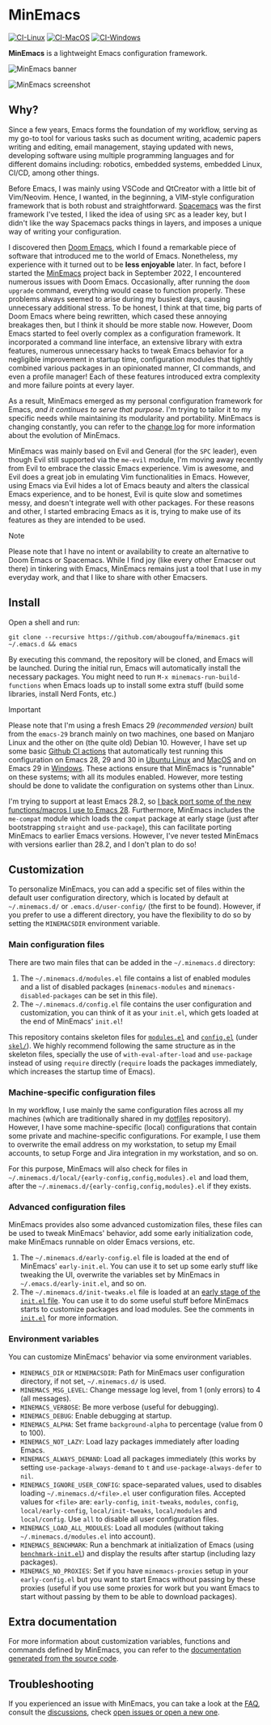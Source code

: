 # MinEmacs

[![CI-Linux](https://github.com/abougouffa/minemacs/actions/workflows/ci-linux.yaml/badge.svg)](https://github.com/abougouffa/minemacs/actions/workflows/ci-linux.yaml)
[![CI-MacOS](https://github.com/abougouffa/minemacs/actions/workflows/ci-macos.yaml/badge.svg)](https://github.com/abougouffa/minemacs/actions/workflows/ci-macos.yaml)
[![CI-Windows](https://github.com/abougouffa/minemacs/actions/workflows/ci-windows.yaml/badge.svg)](https://github.com/abougouffa/minemacs/actions/workflows/ci-windows.yaml)

**MinEmacs** is a lightweight Emacs configuration framework.

![MinEmacs banner](/docs/images/minemacs-cover.svg)

![MinEmacs screenshot](/docs/images/minemacs-screenshot.png)

## Why?

Since a few years, Emacs forms the foundation of my workflow, serving as my
go-to tool for various tasks such as document writing, academic papers writing
and editing, email management, staying updated with news, developing software
using multiple programming languages and for different domains including:
robotics, embedded systems, embedded Linux, CI/CD, among other things.

Before Emacs, I was mainly using VSCode and QtCreator with a little bit of
Vim/Neovim. Hence, I wanted, in the beginning, a VIM-style configuration
framework that is both robust and straightforward.
[Spacemacs](https://github.com/syl20bnr/spacemacs) was the first framework I've
tested, I liked the idea of using `SPC` as a leader key, but I didn't like the
way Spacemacs packs things in layers, and imposes a unique way of writing your
configuration.

I discovered then [Doom Emacs](https://github.com/doomemacs/doomemacs), which I
found a remarkable piece of software that introduced me to the world of Emacs.
Nonetheless, my experience with it turned out to be **less enjoyable** later. In
fact, before I started the [MinEmacs](https://github.com/abougouffa/minemacs)
project back in September 2022, I encountered numerous issues with Doom Emacs.
Occasionally, after running the `doom upgrade` command, everything would cease
to function properly. These problems always seemed to arise during my busiest
days, causing unnecessary additional stress. To be honest, I think at that time,
big parts of Doom Emacs where being rewritten, which cased these annoying
breakages then, but I think it should be more stable now. However, Doom Emacs
started to feel overly complex as a configuration framework. It incorporated a
command line interface, an extensive library with extra features, numerous
unnecessary hacks to tweak Emacs behavior for a negligible improvement in
startup time, configuration modules that tightly combined various packages in an
opinionated manner, CI commands, and even a profile manager! Each of these
features introduced extra complexity and more failure points at every layer.

As a result, MinEmacs emerged as my personal configuration framework for Emacs,
_and it continues to serve that purpose_. I'm trying to tailor it to my specific
needs while maintaining its modularity and portability. MinEmacs is changing
constantly, you can refer to the [change log](/docs/CHANGELOG.md) for more
information about the evolution of MinEmacs.

MinEmacs was mainly based on Evil and General (for the `SPC` leader), even
though Evil still supported via the `me-evil` module, I'm moving away recently
from Evil to embrace the classic Emacs experience. Vim is awesome, and Evil does
a great job in emulating Vim functionalities in Emacs. However, using Emacs via
Evil hides a lot of Emacs beauty and alters the classical Emacs experience, and
to be honest, Evil is quite slow and sometimes messy, and doesn't integrate well
with other packages. For these reasons and other, I started embracing Emacs as
it is, trying to make use of its features as they are intended to be used.

> [!NOTE]
> Please note that I have no intent or availability to create an alternative to
> Doom Emacs or Spacemacs. While I find joy (like every other Emacser out there)
> in tinkering with Emacs, MinEmacs remains just a tool that I use in my
> everyday work, and that I like to share with other Emacsers.

## Install

Open a shell and run:

```shell
git clone --recursive https://github.com/abougouffa/minemacs.git ~/.emacs.d && emacs
```

By executing this command, the repository will be cloned, and Emacs will be
launched. During the initial run, Emacs will automatically install the necessary
packages. You might need to run `M-x minemacs-run-build-functions` when Emacs
loads up to install some extra stuff (build some libraries, install Nerd Fonts,
etc.)

> [!IMPORTANT]
> Please note that I'm using a fresh Emacs 29 *(recommended version)* built from
> the `emacs-29` branch mainly on two machines, one based on Manjaro Linux and
> the other on (the quite old) Debian 10. However, I have set up some basic
> [Github CI actions](https://github.com/abougouffa/minemacs/actions) that
> automatically test running this configuration on Emacs 28, 29 and 30 in
> [Ubuntu
> Linux](https://github.com/abougouffa/minemacs/actions/workflows/ci-linux.yaml)
> and
> [MacOS](https://github.com/abougouffa/minemacs/actions/workflows/ci-macos.yaml)
> and on Emacs 29 in
> [Windows](https://github.com/abougouffa/minemacs/actions/workflows/ci-windows.yaml).
> These actions ensure that MinEmacs is "runnable" on these systems; with all
> its modules enabled. However, more testing should be done to validate the
> configuration on systems other than Linux.
>
> I'm trying to support at least Emacs 28.2, so [I back port some of the new
> functions/macros I use to Emacs 28](/core/backports/). Furthermore, MinEmacs
> includes the `me-compat` module which loads the `compat` package at early
> stage (just after bootstrapping `straight` and `use-package`), this can
> facilitate porting MinEmacs to earlier Emacs versions. However, I've never
> tested MinEmacs with versions earlier than 28.2, and I don't plan to do so!

## Customization

To personalize MinEmacs, you can add a specific set of files within the default
user configuration directory, which is located by default at `~/.minemacs.d/` or
`.emacs.d/user-config/` (the first to be found). However, if you prefer to use a
different directory, you have the flexibility to do so by setting the
`MINEMACSDIR` environment variable.

### Main configuration files

There are two main files that can be added in the `~/.minemacs.d` directory:

1. The `~/.minemacs.d/modules.el` file contains a list of enabled modules and a
   list of disabled packages (`minemacs-modules` and `minemacs-disabled-packages`
   can be set in this file).
2. The `~/.minemacs.d/config.el` file contains the user configuration and
   customization, you can think of it as your `init.el`, which gets loaded at the
   end of MinEmacs' `init.el`!

This repository contains skeleton files for [`modules.el`](/skel/modules.el) and
[`config.el`](/skel/config.el) (under [`skel/`](/skel)). We highly recommend
following the same structure as in the skeleton files, specially the use of
`with-eval-after-load` and `use-package` instead of using `require` directly
(`require` loads the packages immediately, which increases the startup time of
Emacs).

### Machine-specific configuration files

In my workflow, I use mainly the same configuration files across all my machines
(which are traditionally shared in my
[dotfiles](https://github.com/abougouffa/dotfiles) repository). However, I have
some machine-specific (local) configurations that contain some private and
machine-specific configurations. For example, I use them to overwrite the email
address on my workstation, to setup my Email accounts, to setup Forge and Jira
integration in my workstation, and so on.

For this purpose, MinEmacs will also check for files in
`~/.minemacs.d/local/{early-config,config,modules}.el` and load them, after the
`~/.minemacs.d/{early-config,config,modules}.el` if they exists.

### Advanced configuration files

MinEmacs provides also some advanced customization files, these files can be
used to tweak MinEmacs' behavior, add some early initialization code, make
MinEmacs runnable on older Emacs versions, etc.

1. The `~/.minemacs.d/early-config.el` file is loaded at the end of MinEmacs'
   `early-init.el`. You can use it to set up some early stuff like tweaking the
   UI, overwrite the variables set by MinEmacs in `~/.emacs.d/early-init.el`,
   and so on.
2. The `~/.minemacs.d/init-tweaks.el` file is loaded at an [early stage of the
   `init.el` file](/init.el#L175). You can use it to do some useful stuff before
   MinEmacs starts to customize packages and load modules. See the comments in
   [`init.el`](/init.el) for more information.

### Environment variables

You can customize MinEmacs' behavior via some environment variables.

- `MINEMACS_DIR` or `MINEMACSDIR`: Path for MinEmacs user configuration
  directory, if not set, `~/.minemacs.d/` is used.
- `MINEMACS_MSG_LEVEL`: Change message log level, from 1 (only errors) to 4 (all
  messages).
- `MINEMACS_VERBOSE`: Be more verbose (useful for debugging).
- `MINEMACS_DEBUG`: Enable debugging at startup.
- `MINEMACS_ALPHA`: Set frame `background-alpha` to percentage (value from 0 to
  100).
- `MINEMACS_NOT_LAZY`: Load lazy packages immediately after loading Emacs.
- `MINEMACS_ALWAYS_DEMAND`: Load all packages immediately (this works by setting
  `use-package-always-demand` to `t` and `use-package-always-defer` to `nil`.
- `MINEMACS_IGNORE_USER_CONFIG`: space-separated values, used to disables
  loading `~/.minemacs.d/<file>.el` user configuration files. Accepted values
  for `<file>` are: `early-config`, `init-tweaks`, `modules`, `config`,
  `local/early-config`, `local/init-tweaks`, `local/modules` and `local/config`.
  Use `all` to disable all user configuration files.
- `MINEMACS_LOAD_ALL_MODULES`: Load all modules (without taking
  `~/.minemacs.d/modules.el` into account).
- `MINEMACS_BENCHMARK`: Run a benchmark at initialization of Emacs (using
  [`benchmark-init.el`](https://github.com/dholm/benchmark-init-el)) and display
  the results after startup (including lazy packages).
- `MINEMACS_NO_PROXIES`: Set if you have `minemacs-proxies` setup in your
  `early-config.el` but you want to start Emacs without passing by these proxies
  (useful if you use some proxies for work but you want Emacs to start without
  passing by them to be able to download packages).

## Extra documentation
For more information about customization variables, functions and commands
defined by MinEmacs, you can refer to the [documentation generated from the
source code](/docs/DOCS.md).

## Troubleshooting

If you experienced an issue with MinEmacs, you can take a look at the
[FAQ](/docs/FAQ.md), consult the
[discussions](https://github.com/abougouffa/minemacs/discussions), check [open
issues or open a new one](https://github.com/abougouffa/minemacs/issues).
